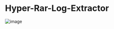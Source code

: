 # Hyper-Rar-Log-Extractor
![image](https://github.com/hyperr0/Hyper-Rar-Log-Extractor/assets/141940034/a16ff248-0c26-4b0b-8b17-d9398eace35d)
